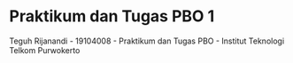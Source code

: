 # Praktikum dan Tugas PBO 1
Teguh Rijanandi - 19104008 - Praktikum dan Tugas PBO - Institut Teknologi Telkom Purwokerto
